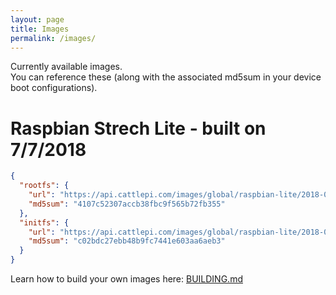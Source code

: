 ```yaml
---
layout: page
title: Images
permalink: /images/
---
```


Currently available images.  
You can reference these (along with the associated md5sum in your device boot configurations).

# Raspbian Strech Lite - built on 7/7/2018
```json
{
  "rootfs": {
    "url": "https://api.cattlepi.com/images/global/raspbian-lite/2018-06-29/v1/rootfs.sqsh",
    "md5sum": "4107c52307accb38fbc9f565b72fb355"
  },
  "initfs": {
    "url": "https://api.cattlepi.com/images/global/raspbian-lite/2018-06-29/v1/initramfs.tgz",
    "md5sum": "c02bdc27ebb48b9fc7441e603aa6aeb3"
  }
}
```
Learn how to build your own images here: [BUILDING.md](https://github.com/cattlepi/cattlepi/blob/master/doc/BUILDING.md)